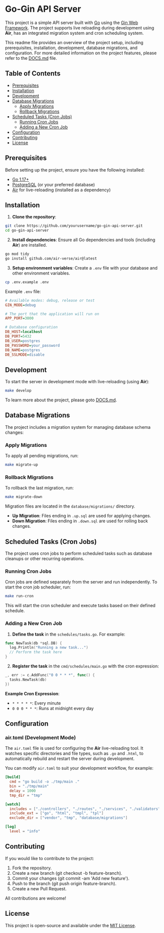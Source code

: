 # Go-Gin API Server

This project is a simple API server built with [Go](https://golang.org/) using the [Gin Web Framework](https://github.com/gin-gonic/gin). The project supports live reloading during development using **Air**, has an integrated migration system and cron scheduling system.

This readme file provides an overview of the project setup, including prerequisites, installation, development, database migrations, and configuration. For more detailed information on the project features, please refer to the [DOCS.md](DOCS.md) file.

## Table of Contents
- [Prerequisites](#prerequisites)
- [Installation](#installation)
- [Development](#development)
- [Database Migrations](#database-migrations)
  - [Apply Migrations](#apply-migrations)
  - [Rollback Migrations](#rollback-migrations)
- [Scheduled Tasks (Cron Jobs)](#scheduled-tasks-cron-jobs)
  - [Running Cron Jobs](#running-cron-jobs)
  - [Adding a New Cron Job](#adding-a-new-cron-job)
- [Configuration](#configuration)
- [Contributing](#contributing)
- [License](#license)

## Prerequisites

Before setting up the project, ensure you have the following installed:

- [Go 1.17+](https://golang.org/dl/)
- [PostgreSQL](https://www.postgresql.org/) (or your preferred database)
- [Air](https://github.com/air-verse/air) for live-reloading (installed as a dependency)

## Installation

1. **Clone the repository**:
  ```bash
  git clone https://github.com/yourusername/go-gin-api-server.git
  cd go-gin-api-server
  ```

2. **Install dependencies**: Ensure all Go dependencies and tools (including **Air**) are installed.
  ```bash
  go mod tidy
  go install github.com/air-verse/air@latest
  ```

3. **Setup environment variables**: Create a `.env` file with your database and other environment variables.
  ```bash
  cp .env.example .env
  ```

  Example `.env` file:
  ```ini
  # Available modes: debug, release or test
  GIN_MODE=debug

  # The port that the application will run on
  APP_PORT=3000

  # Database configuration
  DB_HOST=localhost
  DB_PORT=5432
  DB_USER=postgres
  DB_PASSWORD=your_password
  DB_NAME=postgres
  DB_SSLMODE=disable
  ```

## Development

To start the server in development mode with live-reloading (using **Air**):

```bash
make develop
```

To learn more about the project, please goto [DOCS.md](DOCS.md).

## Database Migrations

The project includes a migration system for managing database schema changes:

### Apply Migrations

To apply all pending migrations, run:

```bash
make migrate-up
```

### Rollback Migrations

To rollback the last migration, run:

```bash
make migrate-down
```

Migration files are located in the `database/migrations/` directory.
- **Up Migration**: Files ending in `.up.sql` are used for applying changes.
- **Down Migration**: Files ending in `.down.sql` are used for rolling back changes.

## Scheduled Tasks (Cron Jobs)

The project uses cron jobs to perform scheduled tasks such as database cleanups or other recurring operations.

### Running Cron Jobs

Cron jobs are defined separately from the server and run independently. To start the cron job scheduler, run:

```bash
make run-cron
```

This will start the cron scheduler and execute tasks based on their defined schedule.

### Adding a New Cron Job

1. **Define the task** in the `schedules/tasks.go`. For example:
```go
func NewTask(db *sql.DB) {
  log.Println("Running a new task...")
  // Perform the task here
}
```

2. **Register the task** in the `cmd/schedules/main.go` with the cron expression:
```go
_, err := c.AddFunc("0 0 * * *", func() {
  tasks.NewTask(db)
})
```

**Example Cron Expression**:
- `* * * * *`: Every minute
- `0 0 0 * * *`: Runs at midnight every day

## Configuration

### air.toml (Development Mode)

The `air.toml` file is used for configuring the **Air** live-reloading tool. It watches specific directories and file types, such as `.go` and `.html`, to automatically rebuild and restart the server during development.

You can modify `air.toml` to suit your development workflow, for example:

```toml
[build]
  cmd = "go build -o ./tmp/main ."
  bin = "./tmp/main"
  delay = 1000
  tmp_dir = "tmp"

[watch]
  includes = ["./controllers", "./routes", "./services", "./validators", "./config"]
  include_ext = ["go", "html", "tmpl", "tpl"]
  exclude_dir = ["vendor", "tmp", "database/migrations"]

[log]
  level = "info"
```

## Contributing

If you would like to contribute to the project:

1. Fork the repository.
2. Create a new branch (git checkout -b feature-branch).
3. Commit your changes (git commit -am 'Add new feature').
4. Push to the branch (git push origin feature-branch).
5. Create a new Pull Request.

All contributions are welcome!

## License

This project is open-source and available under the [MIT License](LICENSE).
